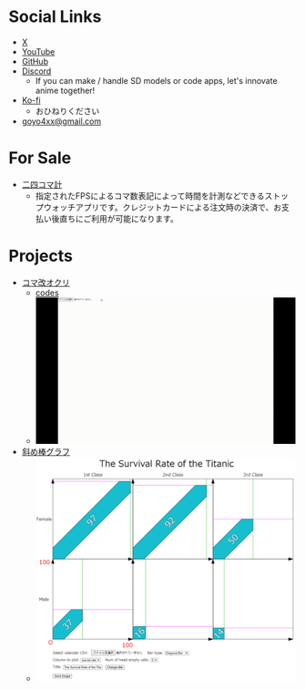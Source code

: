 # Social Links
- [X](https://x.com/5246ra)
- [YouTube](https://www.youtube.com/@5246ra)
- [GitHub](https://github.com/GoNishimura)
- [Discord](http://discord.gg/7fKUtTSRD5)
  - If you can make / handle SD models or code apps, let's innovate anime together! 
- [Ko-fi](https://ko-fi.com/5246ra)
  - おひねりください
- goyo4xx@gmail.com

# For Sale
- [二四コマ計](https://nishikomakei--nishikomakei.asia-east1.hosted.app/login)
  - 指定されたFPSによるコマ数表記によって時間を計測などできるストップウォッチアプリです。クレジットカードによる注文時の決済で、お支払い後直ちにご利用が可能になります。

# Projects
- [コマ改オクリ](https://gonishimura.github.io/komakai-okuri/)
  - [codes](https://github.com/GoNishimura/komakai-okuri) 
  - ![demo.gif](https://github.com/GoNishimura/komakai-okuri/blob/master/images/komakai-demo.gif?raw=true)
- [斜め棒グラフ](https://github.com/GoNishimura/diagonal-bar-plot)
  - ![screenshot of a diagonal bar plot 2](https://github.com/GoNishimura/diagonal-bar-plot/blob/main/images/defaultData2_screenshot.png?raw=true)
